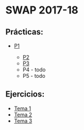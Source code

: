 # SWAP 2017-18

## Prácticas:

- [P1](https://github.com/harvestcore/SWAP/blob/master/practicas/p1/p1.md)


  - [P2](https://github.com/harvestcore/SWAP/blob/master/practicas/p2/p2.md)
  - [P3](https://github.com/harvestcore/SWAP/tree/master/practicas/p3/p3.md)
  - P4 - todo
  - P5 - todo



## Ejercicios:

- [Tema 1]()
- [Tema 2]()
- [Tema 3]()


